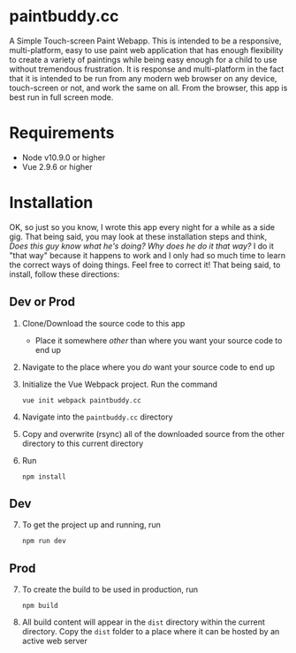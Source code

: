 # paintbuddy.cc
A Simple Touch-screen Paint Webapp. This is intended to be a responsive, multi-platform, easy to use paint web application that has enough flexibility to create a variety of paintings while being easy enough for a child to use without tremendous frustration. It is response and multi-platform in the fact that it is intended to be run from any modern web browser on any device, touch-screen or not, and work the same on all. From the browser, this app is best run in full screen mode.

# Requirements 
- Node v10.9.0 or higher
- Vue 2.9.6 or higher

# Installation
OK, so just so you know, I wrote this app every night for a while as a side gig. That being said, you may look at these installation steps and think, *Does this guy know what he's doing? Why does he do it that way?* I do it "that way" because it happens to work and I only had so much time to learn the correct ways of doing things. Feel free to correct it! That being said, to install, follow these directions:

## Dev or Prod
1. Clone/Download the source code to this app
    - Place it somewhere *other* than where you want your source code to end up
2. Navigate to the place where you *do* want your source code to end up
3. Initialize the Vue Webpack project. Run the command

    `vue init webpack paintbuddy.cc`

4. Navigate into the `paintbuddy.cc` directory
5. Copy and overwrite (rsync) all of the downloaded source from the other directory to this current directory
6. Run

    `npm install`

## Dev
7. To get the project up and running, run

    `npm run dev`

## Prod
7. To create the build to be used in production, run

    `npm build`

8. All build content will appear in the `dist` directory within the current directory. Copy the `dist` folder to a place where it can be hosted by an active web server

